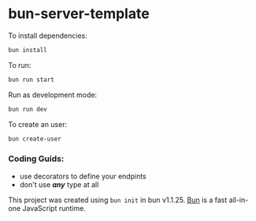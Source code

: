 # bun-server-template

To install dependencies:

```bash
bun install
```

To run:

```bash
bun run start
```

Run as development mode:

```bash
bun run dev
```

To create an user:

```bash
bun create-user
```

### Coding Guids:

- use decorators to define your endpints
- don't use **_any_** type at all

This project was created using `bun init` in bun v1.1.25. [Bun](https://bun.sh) is a fast all-in-one JavaScript runtime.
